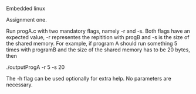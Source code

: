Embedded linux

Assignment one.

Run progA.c with two mandatory flags, namely -r and -s. Both flags have an expected value, -r representes the repitition with progB and -s is the size of the shared memory. For example, if program A should run something 5 times with programB and the size of the shared memory has to be 20  bytes, then

./outputProgA -r 5 -s 20

The -h flag can be used optionally for extra help. No parameters are necessary.
